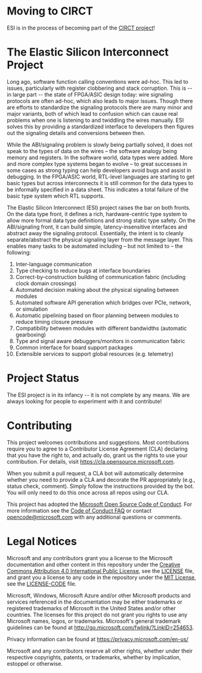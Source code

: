 # Moving to CIRCT

ESI is in the process of becoming part of the [CIRCT project](circt.org)!

# The Elastic Silicon Interconnect Project

Long ago, software function calling conventions were ad-hoc. This led to
issues, particularly with register clobbering and stack corruption. This is --
in large part -- the state of FPGA/ASIC design today: wire signaling protocols
are often ad-hoc, which also leads to major issues. Though there are efforts
to standardize the signaling protocols there are many minor and major
variants, both of which lead to confusion which can cause real problems when
one is listening to and twiddling the wires manually. ESI solves this by
providing a standardized interface to developers then figures out the
signaling details and conversions between then.

While the ABI/signaling problem is slowly being partially solved, it does not
speak to the types of data on the wires – the software analogy being memory
and registers. In the software world, data types were added. More and more
complex type systems began to evolve – to great successes in some cases as
strong typing can help developers avoid bugs and assist in debugging. In the
FPGA/ASIC world, RTL-level languages are starting to get basic types but
across interconnects it is still common for the data types to be informally
specified in a data sheet. This indicates a total failure of the basic type
system which RTL supports.

The Elastic Silicon Interconnect (ESI) project raises the bar on both fronts. On the
data type front, it defines a rich, hardware-centric type system to allow
more formal data type definitions and strong static type safety. On the
ABI/signaling front, it can build simple, latency-insensitive interfaces and
abstract away the signaling protocol. Essentially, the intent is to cleanly
separate/abstract the physical signaling layer from the message layer. This
enables many tasks to be automated including – but not limited to – the
following:

1) Inter-language communication
2) Type checking to reduce bugs at interface boundaries
3) Correct-by-construction building of communication fabric (including clock
domain crossings)
4) Automated decision making about the physical signaling between modules
5) Automated software API generation which bridges over PCIe, network, or
simulation
6) Automatic pipelining based on floor planning between modules to reduce
timing closure pressure
7) Compatibility between modules with different bandwidths (automatic
gearboxing)
8) Type and signal aware debuggers/monitors in communication fabric
9) Common interface for board support packages
10) Extensible services to support global resources (e.g. telemetry)

# Project Status

The ESI project is in its infancy -- it is not complete by any means. We are
always looking for people to experiment with it and contribute!

# Contributing

This project welcomes contributions and suggestions.  Most contributions require you to agree to a
Contributor License Agreement (CLA) declaring that you have the right to, and actually do, grant us
the rights to use your contribution. For details, visit https://cla.opensource.microsoft.com.

When you submit a pull request, a CLA bot will automatically determine whether you need to provide
a CLA and decorate the PR appropriately (e.g., status check, comment). Simply follow the instructions
provided by the bot. You will only need to do this once across all repos using our CLA.

This project has adopted the [Microsoft Open Source Code of Conduct](https://opensource.microsoft.com/codeofconduct/).
For more information see the [Code of Conduct FAQ](https://opensource.microsoft.com/codeofconduct/faq/) or
contact [opencode@microsoft.com](mailto:opencode@microsoft.com) with any additional questions or comments.

# Legal Notices

Microsoft and any contributors grant you a license to the Microsoft documentation and other content
in this repository under the [Creative Commons Attribution 4.0 International Public License](https://creativecommons.org/licenses/by/4.0/legalcode),
see the [LICENSE](LICENSE) file, and grant you a license to any code in the repository under the [MIT License](https://opensource.org/licenses/MIT), see the
[LICENSE-CODE](LICENSE-CODE) file.

Microsoft, Windows, Microsoft Azure and/or other Microsoft products and services referenced in the documentation
may be either trademarks or registered trademarks of Microsoft in the United States and/or other countries.
The licenses for this project do not grant you rights to use any Microsoft names, logos, or trademarks.
Microsoft's general trademark guidelines can be found at http://go.microsoft.com/fwlink/?LinkID=254653.

Privacy information can be found at https://privacy.microsoft.com/en-us/

Microsoft and any contributors reserve all other rights, whether under their respective copyrights, patents,
or trademarks, whether by implication, estoppel or otherwise.

